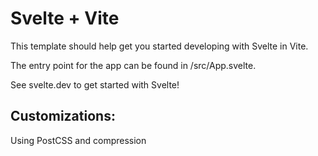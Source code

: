 # Svelte + Vite

This template should help get you started developing with Svelte in Vite.

The entry point for the app can be found in /src/App.svelte.


See svelte.dev to get started with Svelte!

## Customizations:
Using PostCSS and compression